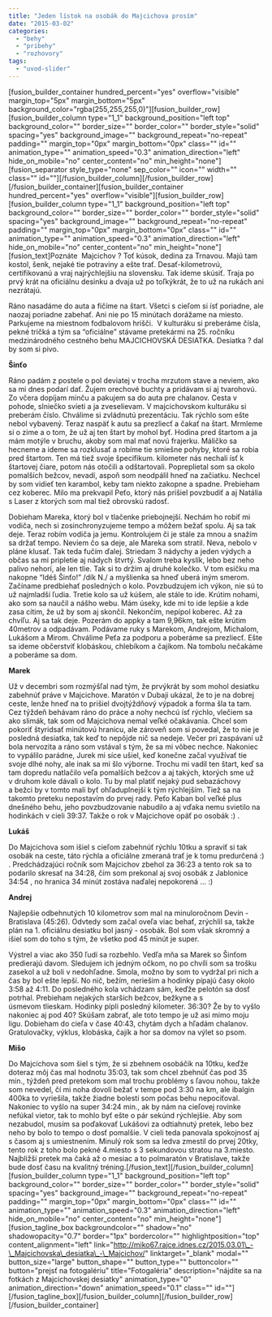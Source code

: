 ```yaml
---
title: "Jeden lístok na osobák do Majcichova prosím"
date: "2015-03-02"
categories: 
  - "behy"
  - "pribehy"
  - "rozhovory"
tags: 
  - "uvod-slider"
---
```


\[fusion\_builder\_container hundred\_percent="yes" overflow="visible" margin\_top="5px" margin\_bottom="5px" background\_color="rgba(255,255,255,0)"\]\[fusion\_builder\_row\]\[fusion\_builder\_column type="1\_1" background\_position="left top" background\_color="" border\_size="" border\_color="" border\_style="solid" spacing="yes" background\_image="" background\_repeat="no-repeat" padding="" margin\_top="0px" margin\_bottom="0px" class="" id="" animation\_type="" animation\_speed="0.3" animation\_direction="left" hide\_on\_mobile="no" center\_content="no" min\_height="none"\]\[fusion\_separator style\_type="none" sep\_color="" icon="" width="" class="" id=""\]\[/fusion\_builder\_column\]\[/fusion\_builder\_row\]\[/fusion\_builder\_container\]\[fusion\_builder\_container hundred\_percent="yes" overflow="visible"\]\[fusion\_builder\_row\]\[fusion\_builder\_column type="1\_1" background\_position="left top" background\_color="" border\_size="" border\_color="" border\_style="solid" spacing="yes" background\_image="" background\_repeat="no-repeat" padding="" margin\_top="0px" margin\_bottom="0px" class="" id="" animation\_type="" animation\_speed="0.3" animation\_direction="left" hide\_on\_mobile="no" center\_content="no" min\_height="none"\]\[fusion\_text\]Poznáte  Majcichov ? Toť kúsok, dedina za Trnavou. Majú tam kostol, šenk, nejaké tie potraviny a ešte trať. Desať-kilometrovú, certifikovanú a vraj najrýchlejšiu na slovensku. Tak ideme skúsiť. Traja po prvý krát na oficiálnu desinku a dvaja už po toľkýkrát, že to už na rukách ani nezrátajú.

Ráno nasadáme do auta a fičíme na štart. Všetci s cieľom si ísť poriadne, ale naozaj poriadne zabehať. Ani nie po 15 minútach dorážame na miesto. Parkujeme na miestnom fodbalovom hrišči.  V kulturáku si preberáme čísla, pekné tričká a tým sa “oficiálne” stávame pretekármi na 25. ročníku medzinárodného cestného behu MAJCICHOVSKÁ DESIATKA. Desiatka ? dal by som si pivo.

**Šinťo**

Ráno padám z postele o pol deviatej v trocha mrzutom stave a neviem, ako sa mi dnes podarí dať. Žujem orechové buchty a pridávam si aj tvarohovú. Zo včera dopíjam minču a pakujem sa do auta pre chalanov. Cesta v pohode, slniečko svieti a ja zveselievam. V majcichovskom kulturáku si preberám číslo. Chválime si zvládnutú prezentáciu. Tak rýchlo som ešte nebol vybavený. Teraz naspäť k autu sa prezliecť a čakať na štart. Mrmleme si o zime a o tom, že už aj ten štart by mohol byť. Hodina pred štartom a ja mám motýle v bruchu, akoby som mal mať novú frajerku. Máličko sa hecneme a ideme sa rozklusať a robíme tie smiešne pohyby, ktoré sa robia pred štartom. Ten má tiež svoje špecifikum. kilometer nás nechali ísť k štartovej čiare, potom nás otočili a odštartovali. Popreplietal som sa okolo pomalších bežcov, nevadí, aspoň som neodpálil hneď na začiatku. Nechcel by som vidieť ten karambol, keby tam niekto zakopne a spadne. Prebieham cez koberec. Milo ma prekvapil Peťo, ktorý nás prišiel povzbudiť a aj Natália s Laser z ktorých som mal tiež obrovskú radosť.

Dobieham Mareka, ktorý bol v tlačenke priebojnejší. Nechám ho robiť mi vodiča, nech si zosinchronyzujeme tempo a môžem bežať spolu. Aj sa tak deje. Teraz robím vodiča ja jemu. Kontrolujem či je stále za mnou a snažím sa držať tempo. Neviem čo sa deje, ale Mareka som stratil. Neva, nebolo v pláne klusať. Tak teda fučím ďalej. Striedam 3 nádychy a jeden výdych a občas sa mi pripletie aj nádych štvrtý. Svalom treba kyslík, lebo bez neho palivo nehorí, ale len tlie. Tak si to držím aj druhé kolečko. V tom esíčku ma nakopne “Idéš Šinťo!” /dík N./ a myšlienka sa hneď uberá iným smerom. Začíname predbiehať posledných o kolo. Povzbudzujem ich výkon, nie sú to už najmladší ľudia. Tretie kolo sa už kúšem, ale stále to ide. Krútim nohami, ako som sa naučil a nášho webu. Mám úseky, kde mi to ide lepšie a kde zasa cítim, že už by som aj skončil. Nekončím, nepípol koberec. Až za chvíľu. Aj sa tak deje. Pozerám do appky a tam 9,96km, tak ešte krútim 40metrov a odpadávam. Podávame ruky s Marekom, Andrejom, Michalom, Lukášom a Mirom. Chválime Peťa za podporu a poberáme sa prezliecť. Ešte sa ideme občerstviť klobáskou, chlebíkom a čajíkom. Na tombolu nečakáme a poberáme sa dom.

**Marek**

Už v decembri som rozmýšľal nad tým, že prvýkrát by som mohol desiatku zabehnúť práve v Majcichove. Maratón v Dubaji ukázal, že to je na dobrej ceste, lenže hneď na to prišiel dvojtýždňový výpadok a forma šla ta tam. Cez týždeň behávam ráno do práce a nohy nechcú ísť rýchlo, vlečiem sa ako slimák, tak som od Majcichova nemal veľké očakávania. Chcel som pokoriť štyridsať minútovú hranicu, ale zároveň som si povedal, že to nie je posledná desiatka, tak keď to nepôjde nič sa nedeje. Večer pri zaspávaní už bola nervozita a ráno som vstával s tým, že sa mi vôbec nechce. Nakoniec to vypálilo parádne, Jurek mi síce ušiel, keď konečne začal využívať tie svoje dlhé nohy, ale inak sa mi šlo výborne. Trochu mi vadil ten štart, keď sa tam dopredu natlačilo veľa pomalších bežcov a aj takých, ktorých sme už v druhom kole dávali o kolo. Tu by mal platiť nejaký pud sebazáchovy a bežci by v tomto mali byť ohľaduplnejší k tým rýchlejším. Tiež sa na takomto preteku nepostavím do prvej rady. Peťo Kaban bol veľké plus dnešného behu, jeho povzbudzovanie nabudilo a aj vďaka nemu svietilo na hodinkách v cieli 39:37. Takže o rok v Majcichove opäť po osobák :) .

**Lukáš**

Do Majcichova som išiel s cieľom zabehnúť rýchlu 10tku a spraviť si tak osobák na ceste, táto rýchla a oficiálne zmeraná trať je k tomu predurčená :) . Predchádzajúci ročník som Majcichov zbehol za 36:23 a tento rok sa to podarilo skresať na 34:28, čím som prekonal aj svoj osobák z Jablonice 34:54 , no hranica 34 minút zostáva naďalej nepokorená ... :)

**Andrej**

Najlepšie odbehnutých 10 kilometrov som mal na minuloročnom Devín - Bratislava (45:26). Odvtedy som začal oveľa viac behať, zrýchlil sa, takže plán na 1. oficiálnu desiatku bol jasný - osobák. Bol som však skromný a išiel som do toho s tým, že všetko pod 45 minút je super.

Výstrel a viac ako 350 ľudí sa rozbehlo. Vedľa mňa sa Marek so Šinťom predierajú davom. Sledujem ich jedným očkom, no po chvíli som sa trošku zasekol a už boli v nedohľadne. Smola, možno by som to vydržal pri nich a čas by bol ešte lepší. No nič, bežím, neriešim a hodinky pípajú časy okolo 3:58 až 4:11. Do posledného kola vchádzam sám, keďže pelotón sa dosť potrhal. Prebieham nejakých starších bežcov, bežkyne a s úsmevom tlieskam. Hodinky pípli posledný kilometer. 36:30? Že by to vyšlo nakoniec aj pod 40? Skúšam zabrať, ale toto tempo je už asi mimo moju ligu. Dobieham do cieľa v čase 40:43, chytám dych a hľadám chalanov. Gratulovačky, výklus, klobáska, čajík a hor sa domov na výlet so psom.

**Mišo**

Do Majcichova som šiel s tým, že si zbehnem osobáčik na 10tku, keďže doteraz môj čas mal hodnotu 35:03, tak som chcel zbehnúť čas pod 35 min., týždeň pred pretekom som mal trochu problémy s ľavou nohou, takže som nevedel, čí mi noha dovolí bežať v tempe pod 3:30 na km, ale ibalgin 400ka to vyriešila, takže žiadne bolesti som počas behu nepociťoval. Nakoniec to vyšlo na super 34:24 min., ak by nám na cieľovej rovinke nefúkal vietor, tak to mohlo byť ešte o pár sekúnd rýchlejšie. Aby som nezabudol, musím sa poďakovať Lukášovi za odtiahnutý pretek, lebo bez neho by bolo to tempo o dosť pomalšie. V cieli teda panovala spokojnosť aj s časom aj s umiestnením. Minulý rok som sa ledva zmestil do prvej 20tky, tento rok z toho bolo pekné 4.miesto s 3 sekundovou stratou na 3.miesto. Najbližší pretek ma čaká až o mesiac a to polmaratón v Bratislave, takže bude dosť času na kvalitný tréning.\[/fusion\_text\]\[/fusion\_builder\_column\]\[fusion\_builder\_column type="1\_1" background\_position="left top" background\_color="" border\_size="" border\_color="" border\_style="solid" spacing="yes" background\_image="" background\_repeat="no-repeat" padding="" margin\_top="0px" margin\_bottom="0px" class="" id="" animation\_type="" animation\_speed="0.3" animation\_direction="left" hide\_on\_mobile="no" center\_content="no" min\_height="none"\]\[fusion\_tagline\_box backgroundcolor="" shadow="no" shadowopacity="0.7" border="1px" bordercolor="" highlightposition="top" content\_alignment="left" link="http://miko67.rajce.idnes.cz/2015.03.01\_-\_Majcichovska\_desiatka\_-\_Majcichov/" linktarget="\_blank" modal="" button\_size="large" button\_shape="" button\_type="" buttoncolor="" button="prejsť na fotogalériu" title="Fotogaléria" description="nájdite sa na fotkách z Majcichovskej desiatky" animation\_type="0" animation\_direction="down" animation\_speed="0.1" class="" id=""\]\[/fusion\_tagline\_box\]\[/fusion\_builder\_column\]\[/fusion\_builder\_row\]\[/fusion\_builder\_container\]
